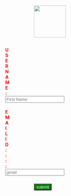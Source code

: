 <!DOCTYPE html>
<html lang="en">
<head>
 <meta charset="UTF-8">
 <meta name="viewport" content="width=device-width, initial-scale=1.0">
 <link href="l.css" rel="stylesheet">
 
 <link href="l.png" rel="icon" >
 
</head>
<body>
 <form action="/" method="post">
  <img src="https://encrypted-tbn0.gstatic.com/images?q=tbn:ANd9GcQSHQuVEUohTAfAsOq6huKLrG0IoFjOrti8hA&usqp=CAU" style="height: 100px; width:100px; margin-left: 600px; margin-top: 60px;">
  <div style="margin-top: 30px; margin-left: 510px;"><label style="color:red;"><b>USERNAME:</b></label>
  <input type="text"  name="user" placeholder="First Name" ></div>
  <div style="margin-top:20px; margin-left:510px;"><label style="color: red;"><b>  EMAIL ID    ::::</b></label>
 <input type="email"  name="mail" placeholder="gmail">
 </div>
 <div style="margin-top: 25px; margin-left:600px ;">
 <button type="submit" style="background-color: green; color: aliceblue;" name="submit">submit</button>
 </div>
 </form>
 
</body>
</html>
